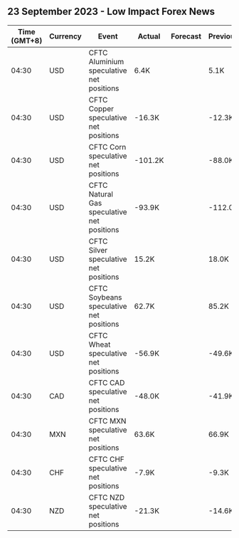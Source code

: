 ## 23 September 2023 - Low Impact Forex News

| Time (GMT+8) | Currency | Event | Actual | Forecast | Previous |
|------|----------|-------|--------|----------|----------|
| 04:30 | USD | CFTC Aluminium speculative net positions | 6.4K |  | 5.1K |
| 04:30 | USD | CFTC Copper speculative net positions | -16.3K |  | -12.3K |
| 04:30 | USD | CFTC Corn speculative net positions | -101.2K |  | -88.0K |
| 04:30 | USD | CFTC Natural Gas speculative net positions | -93.9K |  | -112.0K |
| 04:30 | USD | CFTC Silver speculative net positions | 15.2K |  | 18.0K |
| 04:30 | USD | CFTC Soybeans speculative net positions | 62.7K |  | 85.2K |
| 04:30 | USD | CFTC Wheat speculative net positions | -56.9K |  | -49.6K |
| 04:30 | CAD | CFTC CAD speculative net positions | -48.0K |  | -41.9K |
| 04:30 | MXN | CFTC MXN speculative net positions | 63.6K |  | 66.9K |
| 04:30 | CHF | CFTC CHF speculative net positions | -7.9K |  | -9.3K |
| 04:30 | NZD | CFTC NZD speculative net positions | -21.3K |  | -14.6K |
